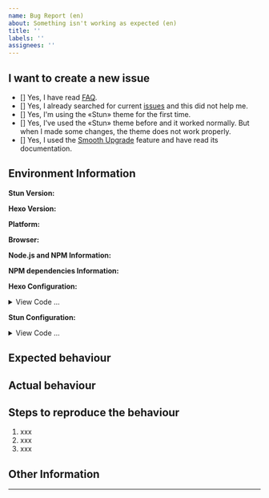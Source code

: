 ```yaml
---
name: Bug Report (en)
about: Something isn't working as expected (en)
title: ''
labels: ''
assignees: ''
---
```


<!-- Note: Please follow this issue template to provide relevant information -->

## I want to create a new issue

<!-- Change [] to [x] to select -->
- [] Yes, I have read [FAQ](https://github.com/liuyib/hexo-theme-stun/blob/master/FAQ.md).
- [] Yes, I already searched for current [issues](https://github.com/liuyib/hexo-theme-stun/issues) and this did not help me.
- [] Yes, I'm using the «Stun» theme for the first time.
- [] Yes, I've used the «Stun» theme before and it worked normally. But when I made some changes, the theme does not work properly.
- [] Yes, I used the [Smooth Upgrade](https://theme-stun.github.io/docs/zh-CN/advanced/advanced.html#%E5%B9%B3%E6%BB%91%E5%8D%87%E7%BA%A7) feature and have read its documentation.

## Environment Information

**Stun Version:**


**Hexo Version:**


<!-- Windows / macOS / Linux / Android / iOS -->
<!-- e.g. Windows 10, iOS 12 -->
**Platform:**


<!-- Chrome / Safari / FireFox / ... -->
<!-- e.g. Chrome 83, FireFox 80 -->
**Browser:**


<!-- Run `node -v && npm -v`, and paste the output infomation here. -->
**Node.js and NPM Information:**


<!-- Enter the Hexo directory, run `npm ls --depth 0`, and paste the output information here. -->
**NPM dependencies Information:**


**Hexo Configuration:**

<details>
<summary>View Code ...</summary>

<!-- Paste the configuration in Hexo '_config.yml' here. -->
```yml

```
</details>

**Stun Configuration:**

<details>
<summary>View Code ...</summary>

<!-- Paste the configuration in Stun '_config.yml' here. -->
```yml

```
</details>

## Expected behaviour


## Actual behaviour


## Steps to reproduce the behaviour

<!-- Please try to provide screenshots to help me locate the problem. -->
1. xxx
2. xxx
3. xxx

## Other Information


---

<!--
Like hexo-theme-stun? Please consider starring the repo to support it! Your support is my biggest encouragement!
-->
